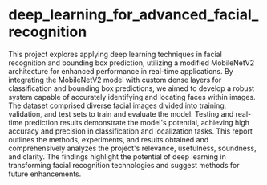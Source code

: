 # deep_learning_for_advanced_facial_recognition

This project explores applying deep learning techniques in facial recognition and bounding box prediction, utilizing a modified MobileNetV2 architecture for enhanced performance in real-time applications. By integrating the MobileNetV2 model with custom dense layers for classification and bounding box predictions, we aimed to develop a robust system capable of accurately identifying and locating faces within images. The dataset comprised diverse facial images divided into training, validation, and test sets to train and evaluate the model. Testing and real-time prediction results demonstrate the model's potential, achieving high accuracy and precision in classification and localization tasks. This report outlines the methods, experiments, and results obtained and comprehensively analyzes the project's relevance, usefulness, soundness, and clarity. The findings highlight the potential of deep learning in transforming facial recognition technologies and suggest methods for future enhancements.

